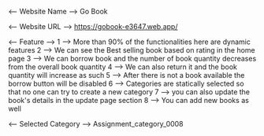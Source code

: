 <-- Website Name -->
Go Book

<-- Website URL -->
https://gobook-e3647.web.app/

<-- Feature -->
1 --> More than 90% of the functionalities here are dynamic features
2 --> We can see the Best selling book based on rating in the home page
3 --> We can borrow book and the number of book quantity decreases from the overall book quantity
4 --> We can also return it and the book quantity will increase as such
5 --> After there is not a book available the borrow button will be disabled
6 --> Categories are statically selected so that no one can try to create a new category
7 --> you can also update the book's details in the update page section 
8 --> You can add new books as well 

<-- Selected Category -->
Assignment_category_0008